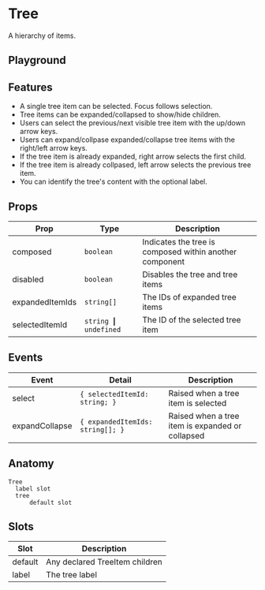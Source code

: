 <script>
    import Playground from './TreePlayground.svelte';
</script>

# Tree

A hierarchy of items.

## Playground

<Playground />

## Features

- A single tree item can be selected. Focus follows selection.
- Tree items can be expanded/collapsed to show/hide children.
- Users can select the previous/next visible tree item with the up/down arrow keys.
- Users can expand/collpase expanded/collapse tree items with the right/left arrow keys.
- If the tree item is already expanded, right arrow selects the first child.
- If the tree item is already collpased, left arrow selects the previous tree item.
- You can identify the tree's content with the optional label.

## Props

| Prop            | Type                                 | Description                                             |
| --------------- | ------------------------------------ | ------------------------------------------------------- |
| composed        | `boolean`                            | Indicates the tree is composed within another component |
| disabled        | `boolean`                            | Disables the tree and tree items                        |
| expandedItemIds | `string[]`                           | The IDs of expanded tree items                          |
| selectedItemId  | `string` <b>&#10072;</b> `undefined` | The ID of the selected tree item                        |

## Events

| Event          | Detail                           | Description                                      |
| -------------- | -------------------------------- | ------------------------------------------------ |
| select         | `{ selectedItemId: string; }`    | Raised when a tree item is selected              |
| expandCollapse | `{ expandedItemIds: string[]; }` | Raised when a tree item is expanded or collapsed |

## Anatomy

```
Tree
  label slot
  tree
      default slot
```

## Slots

| Slot    | Description                    |
| ------- | ------------------------------ |
| default | Any declared TreeItem children |
| label   | The tree label                 |
